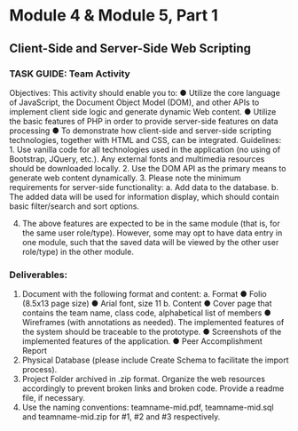 # Module 4 & Module 5, Part 1
## Client-Side and Server-Side Web Scripting

### TASK GUIDE: Team Activity

Objectives: This activity should enable you to:
● Utilize the core language of JavaScript, the Document Object Model (DOM),
and other APIs to implement client side logic and generate dynamic Web
content.
● Utilize the basic features of PHP in order to provide server-side features on data
processing
● To demonstrate how client-side and server-side scripting technologies, together
with HTML and CSS, can be integrated.
Guidelines:
	1. Use vanilla code for all technologies used in the application (no using of
Bootstrap, JQuery, etc.). Any external fonts and multimedia resources should be
downloaded locally.
	2. Use the DOM API as the primary means to generate web content dynamically.
	3. Please note the minimum requirements for server-side functionality:
		a. Add data to the database.
		b. The added data will be used for information display, which should contain
		basic filter/search and sort options.

4. The above features are expected to be in the same module (that is, for the same
user role/type). However, some may opt to have data entry in one module, such
that the saved data will be viewed by the other user role/type) in the other
module.

### Deliverables:
1. Document with the following format and content:
	a. Format
		● Folio (8.5x13 page size)
		● Arial font, size 11
	b. Content
		● Cover page that contains the team name, class code,
		alphabetical list of members
	● Wireframes (with annotations as needed). The implemented
	features of the system should be traceable to the prototype.
	● Screenshots of the implemented features of the application.
	● Peer Accomplishment Report
2. Physical Database (please include Create Schema to facilitate the import
process).
3. Project Folder archived in .zip format. Organize the web resources accordingly
to prevent broken links and broken code. Provide a readme file, if necessary.
4. Use the naming conventions: teamname-mid.pdf, teamname-mid.sql and
teamname-mid.zip for #1, #2 and #3 respectively.